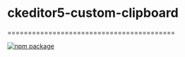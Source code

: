 # ckeditor5-custom-clipboard

=========================================

[![npm package](https://img.shields.io/npm/v/ckeditor5-custom-clipboard)](https://www.npmjs.com/package/ckeditor5-custom-clipboard)

